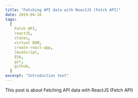 ```yaml
---
title: "Fetching API data with ReactJS (Fetch API)"
date: 2019-04-16
tags:
  [
    Fetch API,
    reactJS,
    states,
    virtual DOM,
    create-react-app,
    JavaScript,
    ES6,
    git,
    github,
  ]
excerpt: "Introduction text"
---
```


This post is about Fetching API data with ReactJS (Fetch API)

